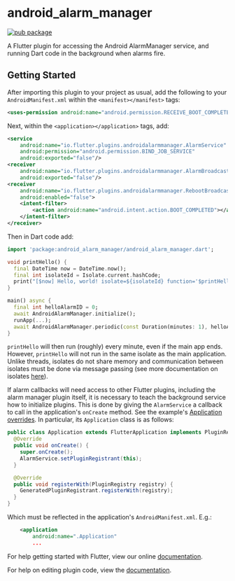 # android_alarm_manager

[![pub package](https://img.shields.io/pub/v/android_alarm_manager.svg)](https://pub.dartlang.org/packages/android_alarm_manager)

A Flutter plugin for accessing the Android AlarmManager service, and running
Dart code in the background when alarms fire.

## Getting Started

After importing this plugin to your project as usual, add the following to your
`AndroidManifest.xml` within the `<manifest></manifest>` tags:

```xml
<uses-permission android:name="android.permission.RECEIVE_BOOT_COMPLETED"/>
```

Next, within the `<application></application>` tags, add:

```xml
<service
    android:name="io.flutter.plugins.androidalarmmanager.AlarmService"
    android:permission="android.permission.BIND_JOB_SERVICE"
    android:exported="false"/>
<receiver
    android:name="io.flutter.plugins.androidalarmmanager.AlarmBroadcastReceiver"
    android:exported="false"/>
<receiver
    android:name="io.flutter.plugins.androidalarmmanager.RebootBroadcastReceiver"
    android:enabled="false">
    <intent-filter>
        <action android:name="android.intent.action.BOOT_COMPLETED"></action>
    </intent-filter>
</receiver>

```

Then in Dart code add:

```dart
import 'package:android_alarm_manager/android_alarm_manager.dart';

void printHello() {
  final DateTime now = DateTime.now();
  final int isolateId = Isolate.current.hashCode;
  print("[$now] Hello, world! isolate=${isolateId} function='$printHello'");
}

main() async {
  final int helloAlarmID = 0;
  await AndroidAlarmManager.initialize();
  runApp(...);
  await AndroidAlarmManager.periodic(const Duration(minutes: 1), helloAlarmID, printHello);
}
```

`printHello` will then run (roughly) every minute, even if the main app ends. However, `printHello`
will not run in the same isolate as the main application. Unlike threads, isolates do not share
memory and communication between isolates must be done via message passing (see more documentation on
isolates [here](https://api.dartlang.org/stable/2.0.0/dart-isolate/dart-isolate-library.html)).

If alarm callbacks will need access to other Flutter plugins, including the
alarm manager plugin itself, it is necessary to teach the background service how
to initialize plugins. This is done by giving the `AlarmService` a callback to call
in the application's `onCreate` method. See the example's
[Application overrides](https://github.com/flutter/plugins/blob/master/packages/android_alarm_manager/example/android/app/src/main/java/io/flutter/plugins/androidalarmmanagerexample/Application.java).
In particular, its `Application` class is as follows:

```java
public class Application extends FlutterApplication implements PluginRegistrantCallback {
  @Override
  public void onCreate() {
    super.onCreate();
    AlarmService.setPluginRegistrant(this);
  }

  @Override
  public void registerWith(PluginRegistry registry) {
    GeneratedPluginRegistrant.registerWith(registry);
  }
}
```

Which must be reflected in the application's `AndroidManifest.xml`. E.g.:

```xml
    <application
        android:name=".Application"
        ...
```

For help getting started with Flutter, view our online
[documentation](http://flutter.io/).

For help on editing plugin code, view the [documentation](https://flutter.io/platform-plugins/#edit-code).
